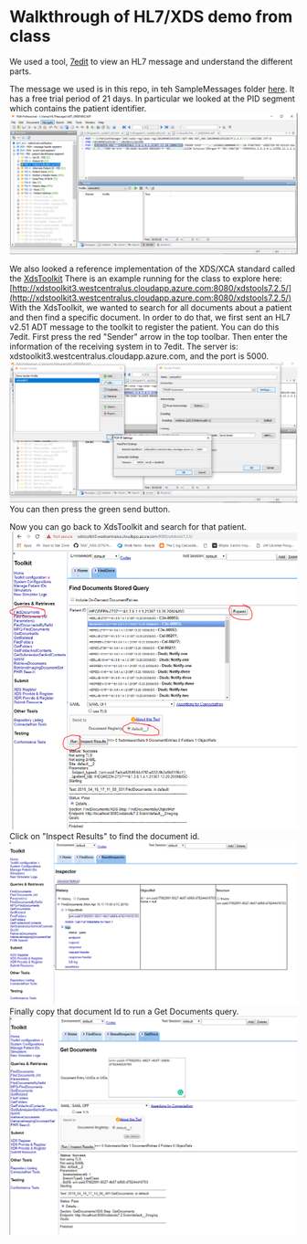 # Walkthrough of HL7/XDS demo from class
We used a tool, [7edit](http://www.7edit.com/home/index.php) to view an HL7 message and understand the different parts.

The message we used is in this repo, in teh SampleMessages folder [here](https://github.com/bhi-spring-591-2019/instructors/blob/master/SampleMessages/ADT_GREEN992.ADT).  It has a free trial period of 21 days.
In particular we looked at the PID segment which contains the patient identifier.
![7edit HL7 ADT message](https://github.com/bhi-spring-591-2019/instructors/raw/master/WalkthroughImages/7editCapture.PNG)

We also looked a reference implementation of the XDS/XCA standard called the [XdsToolkit](https://github.com/usnistgov/iheos-toolkit2)
There is an example running for the class to explore here:
[http://xdstoolkit3.westcentralus.cloudapp.azure.com:8080/xdstools7.2.5/](http://xdstoolkit3.westcentralus.cloudapp.azure.com:8080/xdstools7.2.5/)
With the XdsToolkit, we wanted to search for all documents about a patient and then find a specific document.
In order to do that, we first sent an HL7 v2.51 ADT message to the toolkit to register the patient.
You can do this 7edit.  First press the red "Sender" arrow in the top toolbar.  Then enter the information of the receiving system in to 7edit.  The server is: xdstoolkit3.westcentralus.cloudapp.azure.com, and the port is 5000.
![enter image description here](https://github.com/bhi-spring-591-2019/instructors/raw/master/WalkthroughImages/7editSendProfile.PNG)
You can then press the green send button.

Now you can go back to XdsToolkit and search for that patient.
![enter image description here](https://github.com/bhi-spring-591-2019/instructors/raw/master/WalkthroughImages/XdsToolsFindDocument.PNG)
Click on "Inspect Results" to find the document id.
![enter image description here](https://github.com/bhi-spring-591-2019/instructors/raw/master/WalkthroughImages/XdsToolsInspectResults.PNG)
Finally copy that document Id to run a Get Documents query.
![enter image description here](https://github.com/bhi-spring-591-2019/instructors/raw/master/WalkthroughImages/XdsToolsGetDocument.PNG)

<!--stackedit_data:
eyJoaXN0b3J5IjpbLTk3ODI3NzkwOCw1NDYyODU3NzBdfQ==
-->